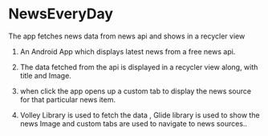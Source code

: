 # NewsEveryDay
The app fetches news data from news api and shows in a recycler view
1. An Android App which displays latest news from a free news api.

2. The data fetched from the api is displayed in a recycler view along, with title and Image. 

3. when click the app opens up a custom tab to display the news source for that particular news item.

4. Volley Library is used to fetch the data , Glide library is used to show
   the news Image and custom tabs are used to navigate to news sources..
